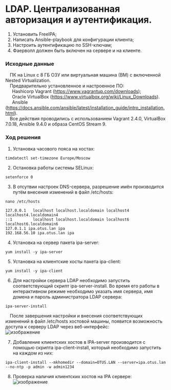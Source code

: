 # LDAP. Централизованная авторизация и аутентификация.
1. Установить FreeIPA;
2. Написать Ansible-playbook для конфигурации клиента;
3. Настроить аутентификацию по SSH-ключам;
4. Фаерволл должен быть включен на сервере и на клиенте.
### Исходные данные ###
&ensp;&ensp;ПК на Linux c 8 ГБ ОЗУ или виртуальная машина (ВМ) с включенной Nested Virtualization.<br/>
&ensp;&ensp;Предварительно установленное и настроенное ПО:<br/>
&ensp;&ensp;&ensp;Hashicorp Vagrant (https://www.vagrantup.com/downloads);<br/>
&ensp;&ensp;&ensp;Oracle VirtualBox (https://www.virtualbox.org/wiki/Linux_Downloads).<br/>
&ensp;&ensp;&ensp;Ansible (https://docs.ansible.com/ansible/latest/installation_guide/intro_installation.html).<br/>
&ensp;&ensp;Все действия проводились с использованием Vagrant 2.4.0, VirtualBox 7.0.18, Ansible 9.4.0 и образа CentOS Stream 9. <br/>
### Ход решения ###
1. Установка часового пояса на хостах:
```shell
timdatectl set-timezone Europe/Moscow
```
2. Остановка работы системы SELinux:
```shell
setenforce 0
```
3. В отсутвии настроек DNS-сервера, разрешение имён производится путём внесения изменений в файл /etc/hosts:
```shell
nano /etc/hosts

127.0.0.1   localhost localhost.localdomain localhost4 localhost4.localdomain4
::1         localhost localhost.localdomain localhost6 localhost6.localdomain6
127.0.1.1 ipa.otus.lan ipa
192.168.56.10 ipa.otus.lan ipa
```
4. Установка на сервер пакета ipa-server:
```shell
yum install -y ipa-server
```
5. Установка на клиентские хосты пакета ipa-client:
```shell
yum install -y ipa-client
```
6. Для настройки сервера LDAP необходимо запустить соответствующий скрипт ipa-server-install. Во время его работы в интерактивном режиме необходимо указать имя сервера, имя домена и пароль администратора LDAP сервера:
```shell
ipa-server-install
```
&ensp;&ensp;После завершения настройки и внесения соответствующих изменений в файл /etc/hosts хостовой машины, появится возможность доступа к серверу LDAP через веб-интерфейс:<br/>
![изображение](https://github.com/user-attachments/assets/ef0c4864-cfd1-48dd-af57-39bc28ca11de)

7. Добавление клиентских хостов в IPA-server производится с помощью скрипта ipa-client-install, который необходимо запустить на каждом из них:
```shell
ipa-client-install --mkhomedir --domain=OTUS.LAN --server=ipa.otus.lan --no-ntp -p admin -w admin1234
```
8. Проверка наличия клиентских хостов на IPA сервере:<br/>
![изображение](https://github.com/user-attachments/assets/31f85763-f9cb-4014-b835-84040dd38444)



